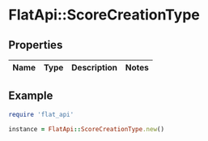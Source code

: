 # FlatApi::ScoreCreationType

## Properties

| Name | Type | Description | Notes |
| ---- | ---- | ----------- | ----- |

## Example

```ruby
require 'flat_api'

instance = FlatApi::ScoreCreationType.new()
```


